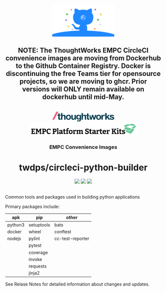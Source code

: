 <div align="center">
	<p>
    <img alt="ghcr Logo" src="https://raw.githubusercontent.com/ThoughtWorks-DPS/static/master/ghcr.png" width=200 />
		<h2>NOTE: The ThoughtWorks EMPC CircleCI convenience images are moving from Dockerhub to the Github Container Registry. Docker is discontinuing the free Teams tier for opensource projects, so we are moving to ghcr. Prior versions will ONLY remain available on dockerhub until mid-May.</h2>
		<br />
		<img alt="Thoughtworks Logo" src="https://raw.githubusercontent.com/ThoughtWorks-DPS/static/master/thoughtworks_flamingo_wave.png?sanitize=true" width=200 />
    <br />
		<img alt="DPS Title" src="https://raw.githubusercontent.com/ThoughtWorks-DPS/static/master/EMPCPlatformStarterKitsImage.png?sanitize=true" width=350/>
	</p>
  <h3>EMPC Convenience Images</h3>
  <h1>twdps/circleci-python-builder</h1>
  <a href="https://app.circleci.com/pipelines/github/ThoughtWorks-DPS/circleci-python-builder"><img src="https://circleci.com/gh/ThoughtWorks-DPS/circleci-python-builder.svg?style=shield"></a> <a href="https://opensource.org/licenses/MIT"><img src="https://img.shields.io/github/license/ThoughtWorks-DPS/circleci-python-builder"></a> <a href="https://keybase.io/twdps"><img src="https://img.shields.io/keybase/pgp/twdps?label=keybase&logo=keybase"></a>
</div>
<br />

Common tools and packages used in building python applications   

Primary packages include:  

| apk      | pip        | other            |
|----------|------------|------------------|
| python3  | setuptools | bats             |
| docker   | wheel      | conftest         |
| nodejs   | pylint     | cc-test-reporter |
|          | pytest     |                  |
|          | coverage   |                  |
|          | invoke     |                  |
|          | requests   |                  |
|          | jinja2     |                  |

See Relase Notes for detailed information about changes and updates.  

